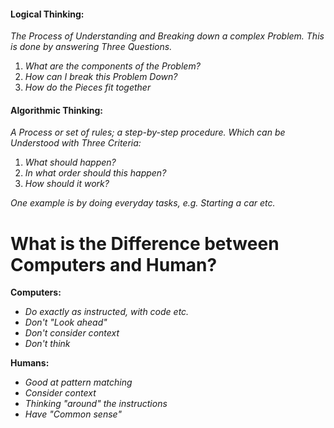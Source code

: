 
#### Logical Thinking:

*The Process of Understanding and Breaking down a complex Problem. This is done by answering Three Questions.*

1. *What are the components of the Problem?*
2. *How can I break this Problem Down?*
3. *How do the Pieces fit together*


#### Algorithmic Thinking:

*A Process or set of rules; a step-by-step procedure. Which can be Understood with Three Criteria:*

1. *What should happen?*
2. *In what order should this happen?*
3. *How should it work?*

*One example is by doing everyday tasks, e.g. Starting a car etc.*


# What is the Difference between Computers and Human?

**Computers:**

- *Do exactly as instructed, with code etc.*
- *Don't "Look ahead"*
- *Don't consider context*
- *Don't think*

**Humans:**

- *Good at pattern matching*
- *Consider context*
- *Thinking "around" the instructions*
- *Have "Common sense"*



